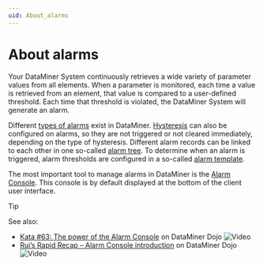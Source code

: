 ```yaml
---
uid: About_alarms
---
```


# About alarms

Your DataMiner System continuously retrieves a wide variety of parameter values from all elements. When a parameter is monitored, each time a value is retrieved from an element, that value is compared to a user-defined threshold. Each time that threshold is violated, the DataMiner System will generate an alarm.

Different [types of alarms](xref:Alarm_types) exist in DataMiner. [Hysteresis](xref:Alarm_hysteresis) can also be configured on alarms, so they are not triggered or not cleared immediately, depending on the type of hysteresis. Different alarm records can be linked to each other in one so-called [alarm tree](xref:Alarm_trees). To determine when an alarm is triggered, alarm thresholds are configured in a so-called [alarm template](xref:About_alarm_templates).

The most important tool to manage alarms in DataMiner is the [Alarm Console](xref:Working_with_the_Alarm_Console). This console is by default displayed at the bottom of the client user interface.

> [!TIP]
> See also:
>
> - [Kata #63: The power of the Alarm Console](https://community.dataminer.services/courses/kata-63/) on DataMiner Dojo ![Video](~/user-guide/images/video_Duo.png)
> - [Rui’s Rapid Recap – Alarm Console introduction](https://community.dataminer.services/video/ruis-rapid-recap-alarm-console-introduction/) on DataMiner Dojo ![Video](~/user-guide/images/video_Duo.png)
